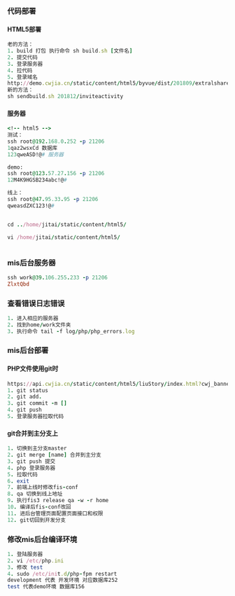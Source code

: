 ### 代码部署
#### HTML5部署
```ruby
老的方法：
1. build 打包 执行命令 sh build.sh [文件名]
2. 提交代码
3. 登录服务器
4. 拉代码
5. 登录域名
http://demo.cwjia.cn/static/content/html5/byvue/dist/201809/extralshare/index.html
新的方法：
sh sendbuild.sh 201812/inviteactivity
```
#### 服务器
```ruby
<!-- html5 -->
测试：
ssh root@192.168.0.252 -p 21206
1qaz2wsxCd 数据库
123qweASD!@# 服务器

demo:
ssh root@123.57.27.156 -p 21206
12M4K9HGSB234abc!@#

线上：
ssh root@47.95.33.95 -p 21206
qweasdZXC123!@#


cd ../home/jitai/static/content/html5/

vi /home/jitai/static/content/html5/



```
### mis后台服务器
```ruby
ssh work@39.106.255.233 -p 21206
ZlxtQbd
```
### 查看错误日志错误
```ruby
1. 进入相应的服务器
2. 找到home/work文件夹
3. 执行命令 tail -f log/php/php_errors.log
```

### mis后台部署
#### PHP文件使用git时
```ruby
https://api.cwjia.cn/static/content/html5/liuStory/index.html?cwj_bannershare=1
1. git status
2. git add.
3. git commit -m []
4. git push
5. 登录服务器拉取代码
```
#### git合并到主分支上
```ruby
1. 切换到主分支master
2. git merge [name] 合并到主分支
3. git push 提交
4. php 登录服务器
5. 拉取代码
6. exit
7. 前端上线时修改fis-conf
8. qa 切换到线上地址
9. 执行fis3 release qa -w -r home
10. 编译后fis-conf改回
11. 进后台管理页面配置页面接口和权限
12. git切回到开发分支
```

### 修改mis后台编译环境
```ruby
1. 登陆服务器
2. vi /etc/php.ini
3. 修改 test
4. sudo /etc/init.d/php-fpm restart
development 代表 开发环境 对应数据库252
test 代表demo环境 数据库156
```